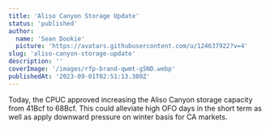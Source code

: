 ```yaml
---
title: 'Aliso Canyon Storage Update'
status: 'published'
author:
  name: 'Sean Dookie'
  picture: 'https://avatars.githubusercontent.com/u/124637922?v=4'
slug: 'aliso-canyon-storage-update'
description: ''
coverImage: '/images/rfp-brand-qwmt-g5ND.webp'
publishedAt: '2023-09-01T02:51:13.380Z'
---
```


Today, the CPUC approved increasing the Aliso Canyon storage capacity from 41Bcf to 68Bcf. This could alleviate high OFO days in the short term as well as apply downward pressure on winter basis for CA markets.

